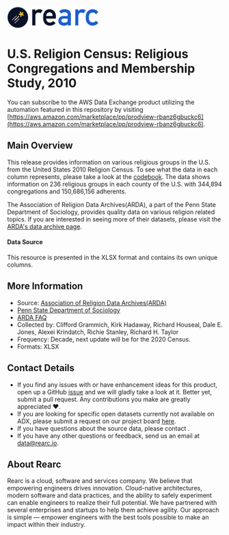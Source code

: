 <a href="https://www.rearc.io/data/">
    <img src="./rearc_logo_rgb.png" alt="Rearc Logo" title="Rearc Logo" height="52" />
</a>

# U.S. Religion Census: Religious Congregations and Membership Study, 2010

You can subscribe to the AWS Data Exchange product utilizing the automation featured in this repository by visiting [https://aws.amazon.com/marketplace/pp/prodview-rbanz6gbuckc6](https://aws.amazon.com/marketplace/pp/prodview-rbanz6gbuckc6). 

## Main Overview

This release provides information on various religious groups in the U.S. from the United States 2010 Religion Census. To see what the data in each column represents, please take a look at the [codebook](https://www.thearda.com/Archive/Files/Codebooks/RCMSCY10_CB.asp). The data shows information on 236 religious groups in each county of the U.S. with 344,894 congregations and 150,686,156 adherents.

The Association of Religion Data Archives(ARDA), a part of the Penn State Department of Sociology, provides quality data on various religion related topics. If you are interested in seeing more of their datasets, please visit the [ARDA's data archive page](https://www.thearda.com/Archive/browse.asp).

#### Data Source

This resource is presented in the XLSX format and contains its own unique columns.

## More Information
- Source: [Association of Religion Data Archives(ARDA)](https://www.thearda.com/Archive/Files/Descriptions/RCMSCY10.asp)      
- [Penn State Department of Sociology](https://sociology.la.psu.edu/)
- [ARDA FAQ](https://www.thearda.com/FAQ/#q11)
- Collected by: Clifford Grammich, Kirk Hadaway, Richard Houseal, Dale E. Jones, Alexei Krindatch, Richie Stanley, Richard H. Taylor
- Frequency: Decade, next update will be for the 2020 Census.
- Formats: XLSX

## Contact Details
- If you find any issues with or have enhancement ideas for this product, open up a GitHub [issue](https://github.com/rearc-data/arda-religious-congregations-membership-study/issues) and we will gladly take a look at it. Better yet, submit a pull request. Any contributions you make are greatly appreciated :heart:.
- If you are looking for specific open datasets currently not available on ADX, please submit a request on our project board [here]().
- If you have questions about the source data, please contact .
- If you have any other questions or feedback, send us an email at data@rearc.io.

## About Rearc
Rearc is a cloud, software and services company. We believe that empowering engineers drives innovation. Cloud-native architectures, modern software and data practices, and the ability to safely experiment can enable engineers to realize their full potential. We have partnered with several enterprises and startups to help them achieve agility. Our approach is simple — empower engineers with the best tools possible to make an impact within their industry.
